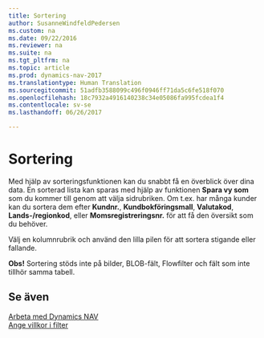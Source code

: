```yaml
---
title: Sortering
author: SusanneWindfeldPedersen
ms.custom: na
ms.date: 09/22/2016
ms.reviewer: na
ms.suite: na
ms.tgt_pltfrm: na
ms.topic: article
ms.prod: dynamics-nav-2017
ms.translationtype: Human Translation
ms.sourcegitcommit: 51adfb3588099c496f0946ff71da5c6fe518f070
ms.openlocfilehash: 18c7932a4916140238c34e05086fa995fcdea1f4
ms.contentlocale: sv-se
ms.lasthandoff: 06/26/2017

---
```

    
# <a name="sorting"></a>Sortering
Med hjälp av sorteringsfunktionen kan du snabbt få en överblick över dina data. En sorterad lista kan sparas med hjälp av funktionen **Spara vy som** som du kommer till genom att välja sidrubriken. Om t.ex. har många kunder kan du sortera dem efter **Kundnr.**, **Kundbokföringsmall**, **Valutakod**, **Lands-/regionkod**, eller **Momsregistreringsnr.** för att få den översikt som du behöver.

Välj en kolumnrubrik och använd den lilla pilen för att sortera stigande eller fallande.  

**Obs!** Sortering stöds inte på bilder, BLOB-fält, Flowfilter och fält som inte tillhör samma tabell.

## <a name="see-also"></a>Se även
[Arbeta med Dynamics NAV](ui-work-product.md)  
[Ange villkor i filter](ui-enter-criteria-filters.md)


